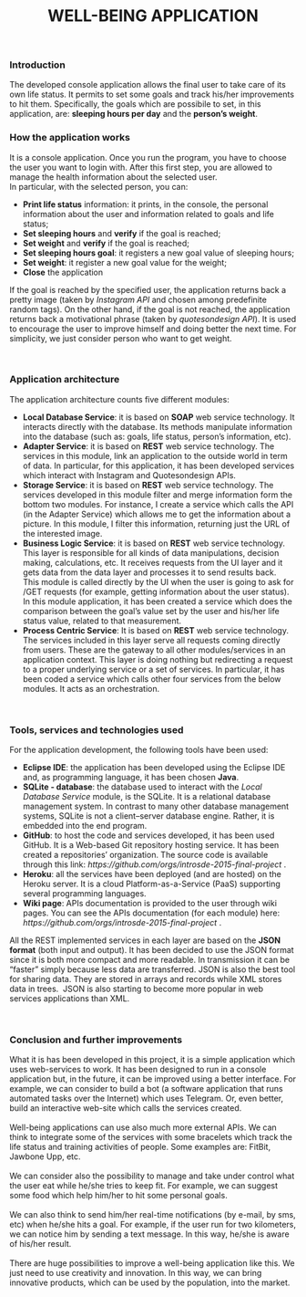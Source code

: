 <center><h1>WELL-BEING APPLICATION</h1></center>
<br/>

<h3>Introduction</h3>
The developed console application allows the final user to take care of its own life status.
It permits to set some goals and track his/her improvements to hit them.
Specifically, the goals which are possibile to set, in this application, are: 
<strong>sleeping hours per day</strong> and the <strong>person’s weight</strong>.

<br/>

<h3>How the application works</h3>
It is a console application. Once you run the program, you have to choose the user you want to login with.
After this first step, you are allowed to manage the health information about the selected user.
<br/>
In particular, with the selected person, you can:

<ul type=”disc”>
  <li><strong>Print life status</strong> information: it prints, in the console,
  the personal information about the user and information related to goals and life status;</li>
  <li><strong>Set sleeping hours</strong> and <strong>verify</strong> if the goal is reached;</li>
  <li><strong>Set weight</strong> and <strong>verify</strong> if the goal is reached;</li>
  <li><strong>Set sleeping hours goal</strong>: it registers a new goal value of sleeping hours;</li>
  <li><strong>Set weight</strong>: it register a new goal value for the weight;</li>
  <li><strong>Close</strong> the application</li>
</ul>

If the goal is reached by the specified user, the application returns back a pretty image 
(taken by <em>Instagram API</em> and chosen among predefinite random tags). 
On the other hand, if the goal is not reached, the application returns back a motivational phrase 
(taken by <em>quotesondesign API</em>). It is used to encourage the user to improve himself and doing better the next time. 
For simplicity, we just consider person who want to get weight.

</br>
<h3>Application architecture</h3>
The application architecture counts five different modules:
<ul type=”disc”>
<li><strong>Local Database Service</strong>: it is based on <strong>SOAP</strong> web service technology. 
It interacts directly with the database. Its methods manipulate information into the database 
(such as: goals, life status, person’s information, etc).
</li>
<li><strong>Adapter Service</strong>: it is based on <strong>REST</strong> web service technology. 
The services in this module, link an application to the outside world in term of data. 
In particular, for this application, it has been developed services which interact with Instagram and Quotesondesign APIs.
</li>
<li><strong>Storage Service</strong>: it is based on <strong>REST</strong> web service technology. 
The services developed in this module filter and merge information form the bottom two modules. 
For instance, I create a service which calls the API (in the Adapter Service) which allows me to get 
the information about a picture. In this module, I filter this information, returning just the URL of 
the interested image.
</li>
<li><strong>Business Logic Service</strong>: it is based on <strong>REST</strong> web service technology. 
This layer is responsible for all kinds of data manipulations, decision making, calculations, etc. 
It receives requests from the UI layer and it gets data from the data layer and processes it to send results back. 
This module is called directly by the UI when the user is going to ask for /GET requests 
(for example, getting information about the user status). In this module application, it has been created a service 
which does the comparison between the goal’s value set by the user and his/her life status value, related to that measurement.
</li>
<li><strong>Process Centric Service</strong>: It is based on <strong>REST</strong> web service technology. 
The services included in this layer serve all requests coming directly from users. 
These are the gateway to all other modules/services in an application context. 
This layer is doing nothing but redirecting a request to a proper underlying service or a set of services. 
In particular, it has been coded a service which calls other four services from the below modules. 
It acts as an orchestration.
</li>
</ul>

<br/>
<h3>Tools, services and technologies used</h3>
For the application development, the following tools have been used:
<ul type=”disc”>
<li><strong>Eclipse IDE</strong>: the application has been developed using the Eclipse IDE and, 
as programming language, it has been chosen <strong>Java</strong>.
</li>
<li><strong>SQLite - database</strong>: the database used to interact with the <em>Local Database Service</em> module, 
is the SQLite. 
It is a relational database management system. In contrast to many other database management systems, 
SQLite is not a client–server database engine. Rather, it is embedded into the end program.
</li>
<li><strong>GitHub</strong>: to host the code and services developed, it has been used GitHub.
 It is a Web-based Git repository hosting service. It has been created a repositories’ organization. 
 The source code is available through this link: <em>https://github.com/orgs/introsde-2015-final-project</em> .
</li>
<li><strong>Heroku</strong>: all the services have been deployed (and are hosted) on the Heroku server. 
It is a cloud Platform-as-a-Service (PaaS) supporting several programming languages.
</li>
<li><strong>Wiki page</strong>: APIs documentation is provided to the user through wiki pages. 
You can see the APIs documentation (for each module) here: <em>https://github.com/orgs/introsde-2015-final-project</em> .
</li>
</ul>

All the REST implemented services in each layer are based on the <strong>JSON format</strong> (both input and output). 
It has been decided to use the JSON format since it is both more compact and more readable. 
In transmission it can be “faster” simply because less data are transferred. 
JSON is also the best tool for sharing data. They are stored in arrays and records while XML stores data in trees. 
JSON is also starting to become more popular in web services applications than XML.

</br>
<h3>Conclusion and further improvements</h3>
What it is has been developed in this project, it is a simple application which uses web-services to work. 
It has been designed to run in a console application but, in the future, it can be improved using a better interface. 
For example, we can consider to build a bot (a software application that runs automated tasks over the Internet) 
which uses Telegram. Or, even better, build an interactive web-site which calls the services created.
<br/><br/>
Well-being applications can use also much more external APIs. 
We can think to integrate some of the services with some bracelets which track the life status 
and training activities of people. Some examples are: FitBit, Jawbone Upp, etc.
<br/><br/>
We can consider also the possibility to manage and take under control what the user eat while he/she tries to keep fit. 
For example, we can suggest some food which help him/her to hit some personal goals.
<br/><br/>
We can also think to send him/her real-time notifications (by e-mail, by sms, etc) when he/she hits a goal. 
For example, if the user run for two kilometers, we can notice him by sending a text message. 
In this way, he/she is aware of his/her result.
<br/><br/>
There are huge possibilities to improve a well-being application like this. 
We just need to use creativity and innovation. In this way, we can bring innovative products, 
which can be used by the population, into the market.


